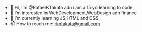 - 👋 Hi, I’m @RafaelKTakata adn i am a 15 yo learning to code
- 👀 I’m interested in WebDevelopment,WebDesign adn finance
- 🌱 I’m currently learning JS,HTML and CSS
- 📫 How to reach me: rkntakata@gmail.com





